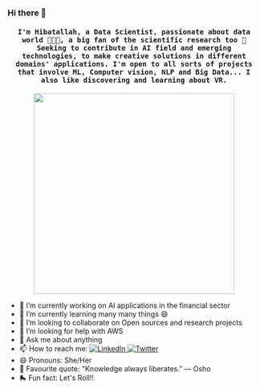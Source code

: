 ### Hi there 🌱

<h4 align="center"><samp> I'm Hibatallah, a Data Scientist, passionate about data world 👩🏻‍💻, a big fan of the scientific research too 🦉
Seeking to contribute in AI field and emerging technologies, to make creative solutions in different domains' applications.
I'm open to all sorts of projects that involve ML, Computer vision, NLP and Big Data... I also like discovering and learning about VR.</samp></h4>
<p align="center">
  <img width="400" src="https://media.giphy.com/media/KyMbetn7zsA5Q2nvi9/giphy.gif">
</p>


- 🔭 I’m currently working on AI applications in the financial sector
- 🌱 I’m currently learning many many things 😄
- 👯 I’m looking to collaborate on Open sources and research projects
- 🤔 I’m looking for help with AWS 
- 💬 Ask me about anything
- 📫 How to reach me: <a href="https://www.linkedin.com/in/hibatallah-kabbaj-462805159/"> <img src="https://img.shields.io/badge/-LinkedIn-%233781da" alt="LinkedIn"/></a><a href="https://twitter.com/hibatallahkab"> <img src="https://img.shields.io/badge/-Twitter-%231DA1F2" alt="Twitter" /></a> 
- 😄 Pronouns: She/Her
- 🦉 Favourite quote: "Knowledge always liberates.” ― Osho
- 🛼 Fun fact: Let's Roll!!
